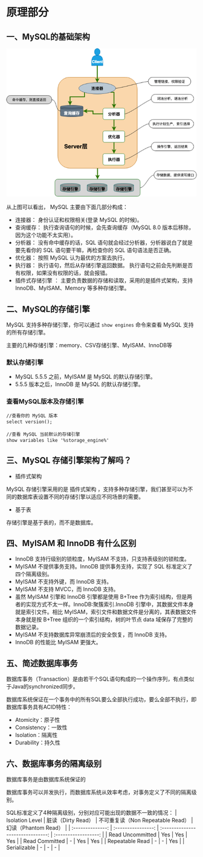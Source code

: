 # 原理部分

## 一、MySQL的基础架构

![MySQL简单架构图](./images/MySQL的简单架构图.png)

从上图可以看出， MySQL 主要由下面几部分构成：

- 连接器： 身份认证和权限相关(登录 MySQL 的时候)。
- 查询缓存： 执行查询语句的时候，会先查询缓存（MySQL 8.0 版本后移除，因为这个功能不太实用）。
- 分析器： 没有命中缓存的话，SQL 语句就会经过分析器，分析器说白了就是要先看你的 SQL 语句要干嘛，再检查你的 SQL 语句语法是否正确。
- 优化器： 按照 MySQL 认为最优的方案去执行。
- 执行器： 执行语句，然后从存储引擎返回数据。 执行语句之前会先判断是否有权限，如果没有权限的话，就会报错。
- 插件式存储引擎 ： 主要负责数据的存储和读取，采用的是插件式架构，支持 InnoDB、MyISAM、Memory 等多种存储引擎。

## 二、MySQL的存储引擎

MySQL 支持多种存储引擎，你可以通过 `show engines` 命令来查看 MySQL 支持的所有存储引擎。

主要的几种存储引擎：memory、CSV存储引擎、MyISAM、InnoDB等

### 默认存储引擎

- MySQL 5.5.5 之前，MyISAM 是 MySQL 的默认存储引擎。
- 5.5.5 版本之后，InnoDB 是 MySQL 的默认存储引擎。

### 查看MySQL版本及存储引擎

```text
//查看你的 MySQL 版本
select version();

//查看 MySQL 当前默认的存储引擎
show variables like '%storage_engine%'

```

## 三、MySQL 存储引擎架构了解吗？

- 插件式架构
  
MySQL 存储引擎采用的是 插件式架构 ，支持多种存储引擎，我们甚至可以为不同的数据库表设置不同的存储引擎以适应不同场景的需要。

- 基于表
  
存储引擎是基于表的，而不是数据库。

## 四、MyISAM 和 InnoDB 有什么区别

- InnoDB 支持行级别的锁粒度，MyISAM 不支持，只支持表级别的锁粒度。
- MyISAM 不提供事务支持。InnoDB 提供事务支持，实现了 SQL 标准定义了四个隔离级别。
- MyISAM 不支持外键，而 InnoDB 支持。
- MyISAM 不支持 MVCC，而 InnoDB 支持。
- 虽然 MyISAM 引擎和 InnoDB 引擎都是使用 B+Tree 作为索引结构，但是两者的实现方式不太一样。InnoDB:聚簇索引.InnoDB 引擎中，其数据文件本身就是索引文件。相比 MyISAM，索引文件和数据文件是分离的，其表数据文件本身就是按 B+Tree 组织的一个索引结构，树的叶节点 data 域保存了完整的数据记录。
- MyISAM 不支持数据库异常崩溃后的安全恢复，而 InnoDB 支持。
- InnoDB 的性能比 MyISAM 更强大。

## 五、简述数据库事务

  数据库事务（Transaction）是由若干个SQL语句构成的一个操作序列，有点类似于Java的synchronized同步。
  
  数据库系统保证在一个事务中的所有SQL要么全部执行成功，要么全部不执行，即数据库事务具有ACID特性：

- Atomicity：原子性
- Consistency：一致性
- Isolation：隔离性
- Durability：持久性

## 六、数据库事务的隔离级别
  
  数据库事务是由数据库系统保证的
  
  数据库事务可以并发执行，而数据库系统从效率考虑，对事务定义了不同的隔离级别。
  
  SQL标准定义了4种隔离级别，分别对应可能出现的数据不一致的情况：
| Isolation Level  | 脏读（Dirty Read）  | 不可重复读（Non Repeatable Read）  | 幻读（Phantom Read）  |
| :--------------: | :----------------: | :-------------------------------: | :------------------: |
| Read Uncommitted |        Yes         |                Yes                |         Yes          |
|  Read Committed  |         -          |                Yes                |         Yes          |
| Repeatable Read  |         -          |                 -                 |         Yes          |
|   Serializable   |         -          |                 -                 |          -           |

